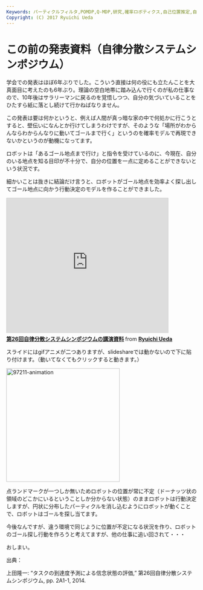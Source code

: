 ```yaml
---
Keywords: パーティクルフィルタ,POMDP,Q-MDP,研究,確率ロボティクス,自己位置推定,自律ロボット
Copyright: (C) 2017 Ryuichi Ueda
---
```


# <!--:ja-->この前の発表資料（自律分散システムシンポジウム）<!--:-->
<!--:ja-->学会での発表はほぼ6年ぶりでした。こういう直接は何の役にも立たんことを大真面目に考えたのも6年ぶり。理論の空白地帯に踏み込んで行くのが私の仕事なので、10年後はサラリーマンに戻るのを覚悟しつつ、自分の気づいていることをひたすら紙に落とし続けて行かねばなりません。

この発表は要は何かというと、例えば人間が真っ暗な家の中で何処かに行こうとすると、壁伝いになんとか行けてしまうわけですが、そのような「場所がわからんならわからんなりに動いてゴールまで行く」というのを確率モデルで再現できないかというのが動機になってます。

ロボットは「あるゴール地点まで行け」と指令を受けているのに、今現在、自分のいる地点を知る目印が不十分で、自分の位置を一点に定めることができないという状況です。

細かいことは抜きに結論だけ言うと、ロボットがゴール地点を効率よく探し出してゴール地点に向かう行動決定のモデルを作ることができました。

<iframe src="http://www.slideshare.net/slideshow/embed_code/30567186" width="427" height="356" frameborder="0" marginwidth="0" marginheight="0" scrolling="no" style="border:1px solid #CCC; border-width:1px 1px 0; margin-bottom:5px; max-width: 100%;" allowfullscreen> </iframe> <div style="margin-bottom:5px"> <strong> <a href="https://www.slideshare.net/ryuichiueda/ss-30567186" title="第26回自律分散システムシンポジウムの講演資料" target="_blank">第26回自律分散システムシンポジウムの講演資料</a> </strong> from <strong><a href="http://www.slideshare.net/ryuichiueda" target="_blank">Ryuichi Ueda</a></strong> </div>

スライドにはgifアニメが二つありますが、slideshareでは動かないので下に貼り付けます。（動いてなくてもクリックすると動きます。）


<a href="97211-animation.gif"><img src="97211-animation-300x300.gif" alt="97211-animation" width="300" height="300" class="aligncenter size-medium wp-image-1935" /></a>


点ランドマークが一つしか無いためロボットの位置が常に不定（ドーナッツ状の領域のどこかにいるということしか分からない状態）のままロボットは行動決定しますが、円状に分布したパーティクルを消し込むようにロボットが動くことで、ロボットはゴールを探し当てます。


今後なんですが、違う環境で同じように位置が不定になる状況を作り、ロボットのゴール探し行動を作ろうと考えてますが、他の仕事に追い回されて・・・

おしまい。

出典：

上田隆一:
“タスクの到達度予測による信念状態の評価,”
第26回自律分散システムシンポジウム, pp. 2A1-1, 2014.
